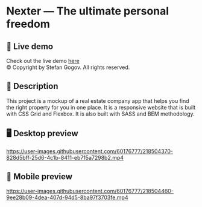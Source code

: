 # Nexter — The ultimate personal freedom

## 🔴 Live demo

Check out the live demo [here](https://stekatag.github.io/nexter/)<br>
© Copyright by Stefan Gogov. All rights reserved.

## 📝 Description

This project is a mockup of a real estate company app that helps you find the right property for you in one place. It is a responsive website that is built with CSS Grid and Flexbox. It is also built with SASS and BEM methodology.

## 🖥️ Desktop preview

https://user-images.githubusercontent.com/60176777/218504370-828d5bff-25d6-4c1b-8411-eb715a7298b2.mp4

## 📱 Mobile preview

https://user-images.githubusercontent.com/60176777/218504460-9ee28b09-4dea-407d-94d5-8ba97f3703fe.mp4
